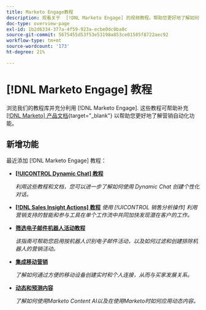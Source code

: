 ```yaml
---
title: Marketo Engage教程
description: 观看关于  [!DNL Marketo Engage] 的视频教程。帮助您更好地了解如何使用营销自动化等功能。
doc-type: overview-page
exl-id: 1b2d6334-377a-4f59-923a-ecbe0dc0ba0c
source-git-commit: 5675455d53f53e53198a853ce01585f8722aec92
workflow-type: tm+mt
source-wordcount: '173'
ht-degree: 21%

---
```


# [!DNL Marketo Engage] 教程

浏览我们的教程库并充分利用 [!DNL Marketo Engage]. 这些教程可帮助补充 [[!DNL Marketo] 产品文档](https://experienceleague.adobe.com/docs/marketo/using/home.html){target="_blank"} 以帮助您更好地了解营销自动化功能。

<div id="whats-new-section">

## 新增功能

最近添加 [!DNL Marketo Engage] 教程：

* **[[!UICONTROL Dynamic Chat]  教程](/help/dynamic-chat/dynamic-chat-overview.md)**

   _利用这些教程和文档，您可以进一步了解如何使用 Dynamic Chat 创建个性化对话。_

* **[[!DNL Sales Insight Actions] 教程](/help/sales-insight-actions/overview.md)**
   _使用 [!UICONTROL 销售分析操作] 利用营销支持的智能和参与工具在单个工作流中共同加快发现潜在客户的工作。_

* **[筛选电子邮件机器人活动教程](/help/filtering-email-bot-activities/setup.md)**

   _该指南可帮助您启用按机器人识别电子邮件活动，以及如何过滤和创建排除机器人的营销活动。_

* **[集成移动营销](/help/cross-channel-marketing/mobile-marketing-learn.md)**

   _了解如何通过方便的移动设备创建实时和个人连接，从而与买家发展关系。_

* **[动态和预测内容](/help/email-marketing/dynamic-and-predictive-content-learn.md)**

   _了解如何使用Marketo Content AI以及在使用Marketo时如何应用动态内容。_

</div>
<div id="recs-overview-body-1"></div>
<div id="recs-overview-body-2"></div>
<div id="recs-overview-body-3"></div>
<div id="recs-overview-body-4"></div>
<div id="recs-overview-body-5"></div>
<div id="recs-overview-body-6"></div>
